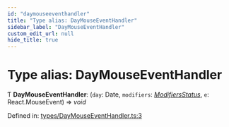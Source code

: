 ```yaml
---
id: "daymouseeventhandler"
title: "Type alias: DayMouseEventHandler"
sidebar_label: "DayMouseEventHandler"
custom_edit_url: null
hide_title: true
---
```


# Type alias: DayMouseEventHandler

Ƭ **DayMouseEventHandler**: (`day`: Date, `modifiers`: [*ModifiersStatus*](modifiersstatus.md), `e`: React.MouseEvent) => *void*

Defined in: [types/DayMouseEventHandler.ts:3](https://github.com/gpbl/react-day-picker/blob/7a46f8df/packages/react-day-picker/src/types/DayMouseEventHandler.ts#L3)
